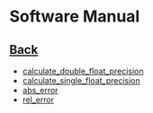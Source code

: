 # Software Manual

## [Back](../)


- [calculate_double_float_precision](calculate_double_float_precision.md)
- [calculate_single_float_precision](calculate_single_float_precision.md)
- [abs_error](abs_error.md)
- [rel_error](rel_error.md)










